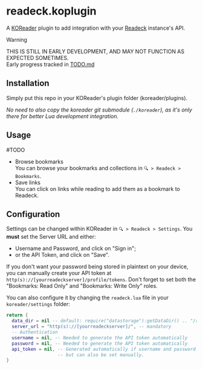 # readeck.koplugin

A [KOReader](https://koreader.rocks/) plugin to add integration with your
[Readeck](https://readeck.org/en/) instance's API.

> [!WARNING]  
> THIS IS STILL IN EARLY DEVELOPMENT, AND MAY NOT FUNCTION AS EXPECTED SOMETIMES.  
> Early progress tracked in [TODO.md](./TODO.md)

## Installation

Simply put this repo in your KOReader's plugin folder (koreader/plugins).

*No need to also copy the koreader git submodule (`./koreader`), as it's only
there for better Lua development integration.*

## Usage

#TODO

- Browse bookmarks  
	You can browse your bookmarks and collections in `🔍 > Readeck > Bookmarks`.
- Save links  
	You can click on links while reading to add them as a bookmark to Readeck.

## Configuration

Settings can be changed within KOReader in `🔍 > Readeck > Settings`. You **must**
set the Server URL and either:
- Username and Password, and click on "Sign in";
- or the API Token, and click on "Save".

If you don't want your password being stored in plaintext on your device, you
can manually create your API token at `http(s)://[yourreadeckserver]/profile/tokens`.
Don't forget to set both the "Bookmarks: Read Only" and "Bookmarks: Write Only"
roles.

You can also configure it by changing the `readeck.lua` file in your
`koreader/settings` folder:

```koreader/settings/readeck.lua
return {
  data_dir = nil -- default: require("datastorage"):getDataDir() .. "/readeck",
  server_url = "http(s)://[yourreadeckserver]/", -- mandatory
  -- Authentication
  username = nil, -- Needed to generate the API token automatically
  password = nil, -- Needed to generate the API token automatically
  api_token = nil, -- Generated automatically if username and password are given,
                   -- but can also be set manually.
}
```

